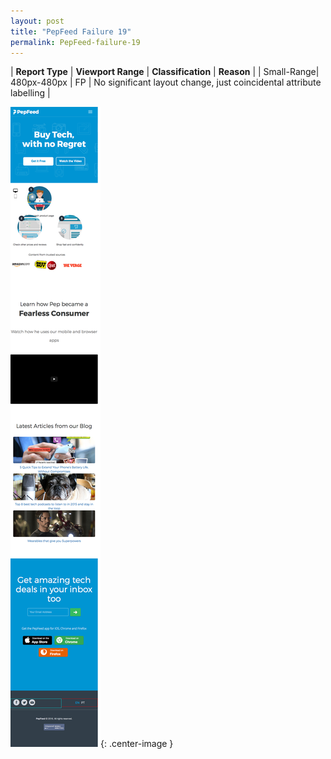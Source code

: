 ```yaml
---
layout: post
title: "PepFeed Failure 19"
permalink: PepFeed-failure-19
---
```

| **Report Type** | **Viewport Range** | **Classification** | **Reason** |
| Small-Range| 480px-480px | FP | No significant layout change, just coincidental attribute labelling | 

![Screenshot of the fault](../assets/images/PepFeed/fault19/smallrangeWidth480.png){: .center-image }